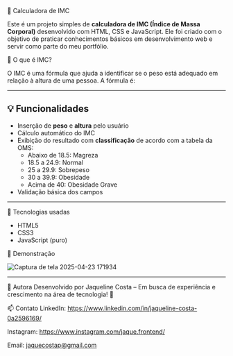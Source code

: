  🧮 Calculadora de IMC

Este é um projeto simples de **calculadora de IMC (Índice de Massa Corporal)** desenvolvido com HTML, CSS e JavaScript. Ele foi criado com o objetivo de praticar conhecimentos básicos em desenvolvimento web e servir como parte do meu portfólio.

 📌 O que é IMC?

O IMC é uma fórmula que ajuda a identificar se o peso está adequado em relação à altura de uma pessoa. A fórmula é:

---

## 💡 Funcionalidades

- Inserção de **peso** e **altura** pelo usuário
- Cálculo automático do IMC
- Exibição do resultado com **classificação** de acordo com a tabela da OMS:
  - Abaixo de 18.5: Magreza
  - 18.5 a 24.9: Normal
  - 25 a 29.9: Sobrepeso
  - 30 a 39.9: Obesidade
  - Acima de 40: Obesidade Grave
- Validação básica dos campos

---
 🚀 Tecnologias usadas

- HTML5
- CSS3
- JavaScript (puro)

📸 Demonstração

![Captura de tela 2025-04-23 171934](https://github.com/user-attachments/assets/2c5ede52-7e68-485c-a977-8407865d63ad)

---
🧠 Autora
Desenvolvido por Jaqueline Costa – Em busca de experiência e crescimento na área de tecnologia! 🚀

📫 Contato
LinkedIn: https://www.linkedin.com/in/jaqueline-costa-0a2596169/

Instagram: https://www.instagram.com/jaque.frontend/

Email: jaquecostap@gmail.com





